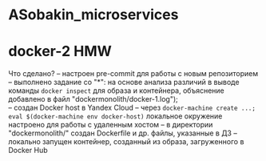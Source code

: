# ASobakin_microservices
# docker-2 HMW
Что сделано?
– настроен pre-commit для работы с новым репозиторием
– выполнено задание со "*": на основе анализа различий в выводе команды `docker inspect` для образа и контейнера, объяснение добавлено в файл "dockermonolith/docker-1.log");<br />
– создан Docker host в Yandex Cloud
– через `docker-machine create ...; eval $(docker-machine env docker-host)` локальное окружение настроено для работы с удаленным хостом
– в директории "dockermonolith/" создан Dockerfile и др. файлы, указанные в ДЗ
– локально запущен контейнер, созданный из образа, загруженного в Docker Hub